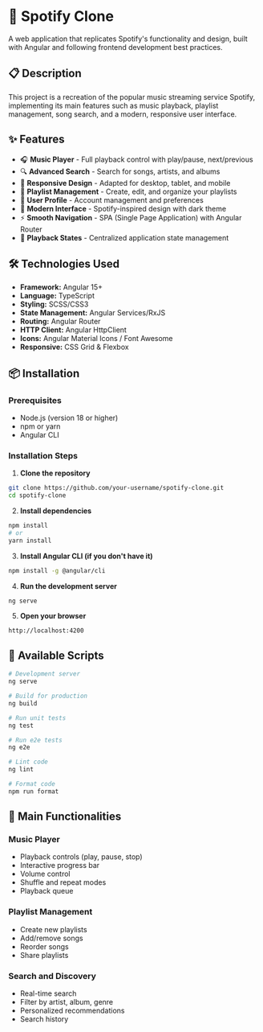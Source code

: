 # 🎵 Spotify Clone

A web application that replicates Spotify's functionality and design, built with Angular and following frontend development best practices.

## 📋 Description

This project is a recreation of the popular music streaming service Spotify, implementing its main features such as music playback, playlist management, song search, and a modern, responsive user interface.

## ✨ Features

* 🎧 **Music Player** - Full playback control with play/pause, next/previous
* 🔍 **Advanced Search** - Search for songs, artists, and albums
* 📱 **Responsive Design** - Adapted for desktop, tablet, and mobile
* 🎵 **Playlist Management** - Create, edit, and organize your playlists
* 👤 **User Profile** - Account management and preferences
* 🎨 **Modern Interface** - Spotify-inspired design with dark theme
* ⚡ **Smooth Navigation** - SPA (Single Page Application) with Angular Router
* 🔄 **Playback States** - Centralized application state management

## 🛠️ Technologies Used

* **Framework:** Angular 15+
* **Language:** TypeScript
* **Styling:** SCSS/CSS3
* **State Management:** Angular Services/RxJS
* **Routing:** Angular Router
* **HTTP Client:** Angular HttpClient
* **Icons:** Angular Material Icons / Font Awesome
* **Responsive:** CSS Grid & Flexbox

## 📦 Installation

### Prerequisites

* Node.js (version 18 or higher)
* npm or yarn
* Angular CLI

### Installation Steps

1. **Clone the repository**

```bash
git clone https://github.com/your-username/spotify-clone.git
cd spotify-clone
```

2. **Install dependencies**

```bash
npm install
# or
yarn install
```

3. **Install Angular CLI (if you don't have it)**

```bash
npm install -g @angular/cli
```

4. **Run the development server**

```bash
ng serve
```

5. **Open your browser**

```
http://localhost:4200
```

## 🚀 Available Scripts

```bash
# Development server
ng serve

# Build for production
ng build

# Run unit tests
ng test

# Run e2e tests
ng e2e

# Lint code
ng lint

# Format code
npm run format
```

## 🎯 Main Functionalities

### Music Player

* Playback controls (play, pause, stop)
* Interactive progress bar
* Volume control
* Shuffle and repeat modes
* Playback queue

### Playlist Management

* Create new playlists
* Add/remove songs
* Reorder songs
* Share playlists

### Search and Discovery

* Real-time search
* Filter by artist, album, genre
* Personalized recommendations
* Search history
